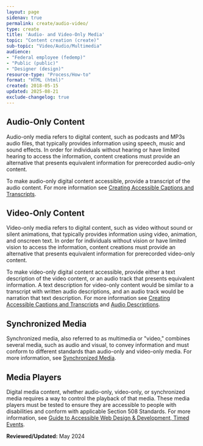 ```yaml
---
layout: page
sidenav: true
permalink: create/audio-video/
type: create
title: 'Audio- and Video-Only Media'
topic: "Content creation (create)"
sub-topic: "Video/Audio/Multimedia"
audience:
- "Federal employee (fedemp)"
- "Public (public)"
- "Designer (design)"
resource-type: "Process/How-to"
format: "HTML (html)"
created: 2018-05-15
updated: 2025-08-21
exclude-changelog: true
---
```

## Audio-Only Content
Audio-only media refers to digital content, such as podcasts and MP3s audio files, that typically provides information using speech, music and sound effects. In order for individuals without hearing or have limited hearing to access the information, content creations must provide an alternative that presents equivalent information for prerecorded audio-only content.

To make audio-only digital content accessible, provide a transcript of the audio content. For more information see [Creating Accessible Captions and Transcripts]({{site.baseurl}}/create/captions-transcripts/).


## Video-Only Content
Video-only media refers to digital content, such as video without sound or silent animations, that typically provides information using video, animation, and onscreen text. In order for individuals without vision or have limited vision to access the information, content creations must provide an alternative that presents equivalent information for prerecorded video-only content.

To make video-only digital content accessible, provide either a text description of the video content, or an audio track that presents equivalent information. A text description for video-only content would be similar to a transcript with written audio descriptions, and an audio track would be narration that text description. For more information see [Creating Accessible Captions and Transcripts]({{site.baseurl}}/create/captions-transcripts/) and [Audio Descriptions]({{site.baseurl}}/create/synchronized-media/#audio-description).

## Synchronized Media
Synchronized media, also referred to as multimedia or "video," combines several media, such as audio and visual, to convey information and must conform to different standards than audio-only and video-only media. For more information, see [Synchronized Media]({{site.baseurl}}/create/synchronized-media/).

## Media Players
Digital media content, whether audio-only, video-only, or synchronized media requires a way to control the playback of that media. These media players must be tested to ensure they are accessible to people with disabilities and conform with applicable Section 508 Standards. For more information, see [Guide to Accessible Web Design & Development, Timed Events]({{site.baseurl}}/develop/guide-accessible-web-design-development/#timed_events}}).

**Reviewed/Updated:** May 2024

 [1]: #social-media
 [2]: https://www.access-board.gov/guidelines-and-standards/communications-and-it/about-the-ict-refresh/final-rule/text-of-the-standards-and-guidelines
 [10]: {{site.baseurl}}/create